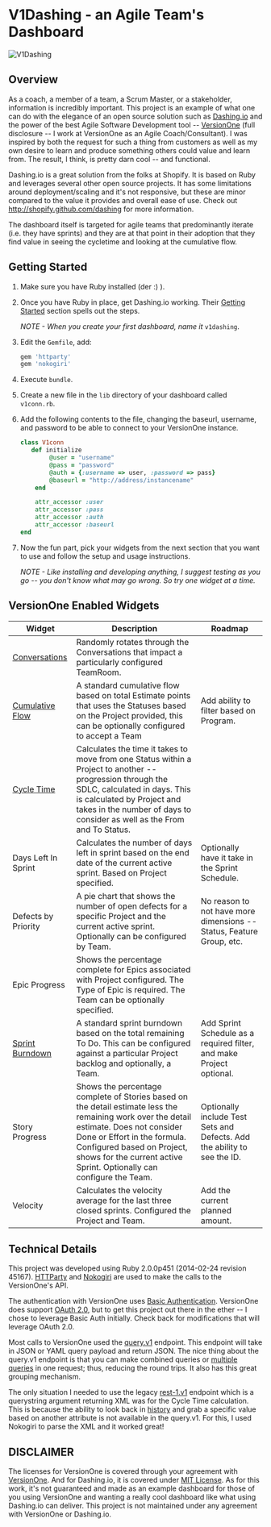 # V1Dashing - an Agile Team's Dashboard

![V1Dashing](https://raw.github.com/mtbadgley/v1dashing/master/doc/images/fulldashboard_sm.png)

## Overview

As a coach, a member of a team, a Scrum Master, or a stakeholder, information is incredibly important.  This project is an example of what one can do with the elegance of an open source solution such as [Dashing.io](http://dashing.io) and the power of the best Agile Software Development tool -- [VersionOne](http://www.versionone.com) (full disclosure -- I work at VersionOne as an Agile Coach/Consultant). I was inspired by both the request for such a thing from customers as well as my own desire to learn and produce something others could value and learn from.  The result, I think, is pretty darn cool -- and functional.  

Dashing.io is a great solution from the folks at Shopify.  It is based on Ruby and leverages several other open source projects. It has some limitations around deployment/scaling and it's not responsive, but these are minor compared to the value it provides and overall ease of use. Check out http://shopify.github.com/dashing for more information.

The dashboard itself is targeted for agile teams that predominantly iterate (i.e. they have sprints) and they are at that point in their adoption that they find value in seeing the cycletime and looking at the cumulative flow.

## Getting Started

1. Make sure you have Ruby installed (der :) ).  
1. Once you have Ruby in place, get Dashing.io working.  Their [Getting Started](http://dashing.io/#setup) section spells out the steps.

   *NOTE - When you create your first dashboard, name it* `v1dashing`.

1. Edit the `Gemfile`, add:

   ```ruby
   gem 'httparty'
   gem 'nokogiri'
   ```

1. Execute `bundle`.
1. Create a new file in the `lib` directory of your dashboard called `v1conn.rb`.
2. Add the following contents to the file, changing the baseurl, username, and password to be able to connect to your VersionOne instance.
 
   ```ruby
   class V1conn
      def initialize
   		   @user = "username"
   		   @pass = "password"
   		   @auth = {:username => user, :password => pass}
   		   @baseurl = "http://address/instancename"
   	   end
   
   	   attr_accessor :user
   	   attr_accessor :pass
   	   attr_accessor :auth
   	   attr_accessor :baseurl
   end
   ```

1. Now the fun part, pick your widgets from the next section that you want to use and follow the setup and usage instructions.

   *NOTE - Like installing and developing anything, I suggest testing as you go -- you don't know what may go wrong.  So try one widget at a time.*

## VersionOne Enabled Widgets

| Widget | Description | Roadmap |
|--------|-------------|------------------|
| [Conversations](https://gist.github.com/mtbadgley/c33aa779d114999a8c89) | Randomly rotates through the Conversations that impact a particularly configured TeamRoom. | |
| [Cumulative Flow](https://gist.github.com/mtbadgley/6ce4bc48d6b2baed1967) | A standard cumulative flow based on total Estimate points that uses the Statuses based on the Project provided, this can be optionally configured to accept a Team | Add ability to filter based on Program. |
| [Cycle Time](https://gist.github.com/mtbadgley/f0cad3af641fba4a15c0) | Calculates the time it takes to move from one Status within a Project to another -- progression through the SDLC, calculated in days. This is calculated by Project and takes in the number of days to consider as well as the From and To Status. | |
| Days Left In Sprint | Calculates the number of days left in sprint based on the end date of the current active sprint.  Based on Project specified. | Optionally have it take in the Sprint Schedule. |
| Defects by Priority | A pie chart that shows the number of open defects for a specific Project and the current active sprint. Optionally can be configured by Team. | No reason to not have more dimensions -- Status, Feature Group, etc. |
| Epic Progress | Shows the percentage complete for Epics associated with Project configured.  The Type of Epic is required.  The Team can be optionally specified. | |
| [Sprint Burndown](https://gist.github.com/mtbadgley/fc81d71152dd32ec5829) | A standard sprint burndown based on the total remaining To Do. This can be configured against a particular Project backlog and optionally, a Team. | Add Sprint Schedule as a required filter, and make Project optional. |
| Story Progress | Shows the percentage complete of Stories based on the detail estimate less the remaining work over the detail estimate.  Does not consider Done or Effort in the formula. Configured based on Project, shows for the current active Sprint.  Optionally can configure the Team. | Optionally include Test Sets and Defects. Add the ability to see the ID. |
| Velocity | Calculates the velocity average for the last three closed sprints.  Configured the Project and Team. | Add the current planned amount. |

## Technical Details

This project was developed using Ruby 2.0.0p451 (2014-02-24 revision 45167).  [HTTParty](http://johnnunemaker.com/httparty/) and [Nokogiri](http://nokogiri.org) are used to make the calls to the VersionOne's API. 

The authentication with VersionOne uses [Basic Authentication](http://community.versionone.com/Developers/Developer-Library/Documentation/API/Security/Application_Authentication/Basic_Authentication).  VersionOne does support [OAuth 2.0](http://community.versionone.com/Developers/Developer-Library/Documentation/API/Security/Oauth_2.0_Authentication), but to get this project out there in the ether -- I chose to leverage Basic Auth initially.  Check back for modifications that will leverage OAuth 2.0.

Most calls to VersionOne used the [query.v1](http://community.versionone.com/Developers/Developer-Library/Documentation/API/Endpoints/query.v1) endpoint.  This endpoint will take in JSON or YAML query payload and return JSON.  The nice thing about the query.v1 endpoint is that you can make combined queries or [multiple queries](http://community.versionone.com/Developers/Developer-Library/Recipes/Query_for_Burndown_Data) in one request; thus, reducing the round trips.  It also has this great grouping mechanism.  

The only situation I needed to use the legacy [rest-1.v1](http://community.versionone.com/Developers/Developer-Library/Documentation/API/Endpoints/rest-1.v1%2F%2FData) endpoint which is a querystring argument returning XML was for the Cycle Time calculation.  This is because the ability to look back in [history](http://community.versionone.com/Developers/Developer-Library/Documentation/API/Endpoints/rest-1.v1%2F%2FHist) and grab a specific value based on another attribute is  not available in the query.v1.  For this, I used Nokogiri to parse the XML and it worked great!

## DISCLAIMER

The licenses for VersionOne is covered through your agreement with [VersionOne](http://www.versionone.com).  And for Dashing.io, it is covered under [MIT License](https://github.com/Shopify/dashing/blob/master/MIT-LICENSE).  As for this work, it's not guaranteed and made as an example dashboard for those of you using VersionOne and wanting a really cool dashboard like what using Dashing.io can deliver.  This project is not maintained under any agreement with VersionOne or Dashing.io.

